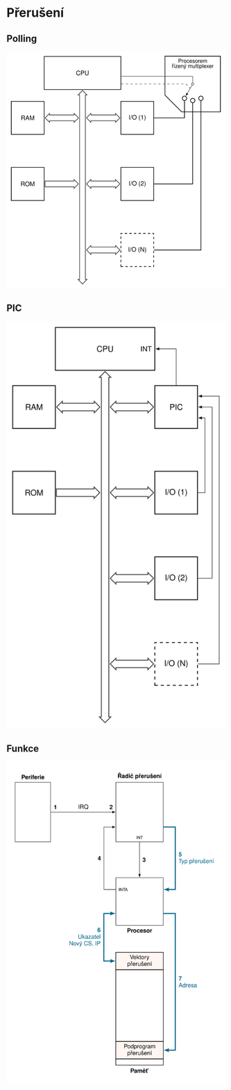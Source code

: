 # Přerušení

## Polling

![Polling](dist/png/polling_flat.png)

## PIC

![Polling](dist/png/pic_flat.png)

## Funkce

![Polling](dist/png/irq_pic_function_flat.png)